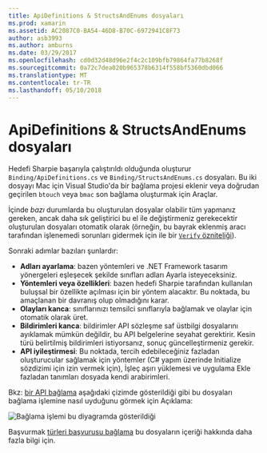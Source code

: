 ```yaml
---
title: ApiDefinitions & StructsAndEnums dosyaları
ms.prod: xamarin
ms.assetid: AC2087C0-BA54-46D8-B70C-6972941C8F73
author: asb3993
ms.author: amburns
ms.date: 03/29/2017
ms.openlocfilehash: cd0d32d48d96e2f4c2c109bfb79864fa77b8268f
ms.sourcegitcommit: 0a72c7dea020b965378b6314f558bf5360dbd066
ms.translationtype: MT
ms.contentlocale: tr-TR
ms.lasthandoff: 05/10/2018
---
```

# <a name="apidefinitions--structsandenums-files"></a>ApiDefinitions & StructsAndEnums dosyaları

Hedefi Sharpie başarıyla çalıştırıldı olduğunda oluşturur `Binding/ApiDefinitions.cs` ve `Binding/StructsAndEnums.cs` dosyaları.
Bu iki dosyayı Mac için Visual Studio'da bir bağlama projesi eklenir veya doğrudan geçirilen `btouch` veya `bmac` son bağlama oluşturmak için Araçlar.

İçinde *bazı* durumlarda bu oluşturulan dosyalar olabilir tüm yapmanız gereken, ancak daha sık geliştirici bu el ile değiştirmeniz gerekecektir oluşturulan dosyaları otomatik olarak (örneğin, bu bayrak eklenmiş aracı tarafından işlenemedi sorunları gidermek için ile bir [ `Verify` özniteliği](~/cross-platform/macios/binding/objective-sharpie/platform/verify.md)).

Sonraki adımlar bazıları şunlardır:

- **Adları ayarlama**: bazen yöntemleri ve .NET Framework tasarım yönergeleri eşleşecek şekilde sınıfları adları Ayarla isteyeceksiniz.
- **Yöntemleri veya özellikleri**: bazen hedefi Sharpie tarafından kullanılan buluşsal bir özellikte açılması için bir yöntem alacaktır. Bu noktada, bu amaçlanan bir davranış olup olmadığını karar.
- **Olayları kanca**: sınıflarınızı temsilci sınıflarıyla bağlamak ve olaylar için otomatik olarak üret.
- **Bildirimleri kanca**: bildirimler API sözleşme saf üstbilgi dosyalarını ayıklamak mümkün değildir, bu API belgelerine seyahat gerektirir. Kesin türü belirtilmiş bildirimleri istiyorsanız, sonuç güncelleştirmeniz gerekir.
- **API iyileştirmesi**: Bu noktada, tercih edebileceğiniz fazladan oluşturucular sağlamak için yöntemler (C# yapım üzerinde Initialize sözdizimi için izin vermek için), İşleç aşırı yüklemesi ve uygulama Ekle fazladan tanımları dosyada kendi arabirimleri.

Bkz: [bir API bağlama](~/cross-platform/macios/binding/objective-c-libraries.md) aşağıdaki çizimde gösterildiği gibi bu dosyaları bağlama işlemine nasıl uyduğunu görmek için Açıklama:

![](apidefinitions-structsandenums-images/binding-flowchart.png "Bağlama işlemi bu diyagramda gösterildiği")

Başvurmak [türleri başvurusu bağlama](~/cross-platform/macios/binding/binding-types-reference.md) bu dosyaların içeriği hakkında daha fazla bilgi için.

